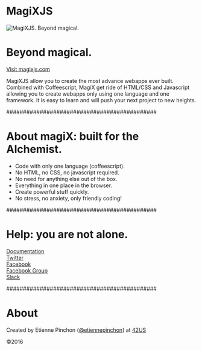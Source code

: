 # MagiXJS

![MagiXJS. Beyond magical.](https://magixjs.com/documents/images/logo/logo.svg)

# Beyond magical.  
[Visit magixjs.com](https://magixjs.com)

MagiXJS allow you to create the most advance webapps ever built.
Combined with Coffeescript, MagiX get ride of HTML/CSS and Javascript allowing you to create webapps only using one language and one framework. It is easy to learn and will push your next project to new heights.

#############################################
# About magiX: built for the Alchemist.

* Code with only one language (coffeescript).
* No HTML, no CSS, no javascript required.
* No need for anything else out of the box.
* Everything in one place in the browser.
* Create powerful stuff quickly.
* No stress, no anxiety, only friendly coding!

#############################################
# Help: you are not alone.

[Documentation](https://magixjs.com/learn)  
[Twitter](https://twitter.com/magixjs)  
[Facebook](https://www.facebook.com/magixjs/)  
[Facebook Group](https://www.facebook.com/groups/magixjs/)  
[Slack](https://magixjs.slack.com)  

#############################################
# About

Created by Etienne Pinchon ([@etiennepinchon](https://twitter.com/etiennepinchon)) at [42US](https://www.42.us.org/)

©2016